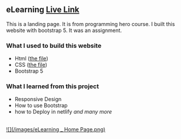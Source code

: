 ## eLearning [Live Link](https://elearning-hasan.netlify.app/)

This is a landing page. It is from programming hero course. I built this website with bootstrap 5. It was an assignment.
<br>

### What I used to build this website

- Html ([the file](https://github.com/hasan-naim/eLearning/blob/main/index.html "go to the file"))
- CSS ([the file](https://github.com/hasan-naim/eLearning/blob/main/css/styles.css "go to the file"))
- Bootstrap 5

### What I learned from this project

- Responsive Design
- How to use Bootstrap
- how to Deploy in netlify
  _and many more_
  <br>
  <br>

<!-- visit the website -->

[![](/images/eLearning \_ Home Page.png)](https://elearning-hasan.netlify.app/)
